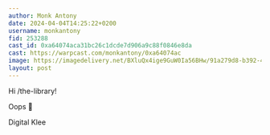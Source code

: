 ```yaml
---
author: Monk Antony
date: 2024-04-04T14:25:22+0200
username: monkantony
fid: 253288
cast_id: 0xa64074aca31bc26c1dcde7d906a9c88f0846e8da
cast: https://warpcast.com/monkantony/0xa64074ac
image: https://imagedelivery.net/BXluQx4ige9GuW0Ia56BHw/91a279d8-b392-488c-a17c-2e5500646b00/original
layout: post
---
```

Hi /the-library!   
  
Oops 🤫  
  
Digital Klee  

<img src='https://imagedelivery.net/BXluQx4ige9GuW0Ia56BHw/91a279d8-b392-488c-a17c-2e5500646b00/original' alt='' referrerpolicy='no-referrer'/>